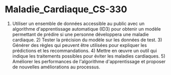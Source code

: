 # Maladie_Cardiaque_CS-330
1) Utiliser un ensemble de données accessible au public avec un algorithme d'apprentissage automatique (ID3) pour obtenir un modèle permettant de prédire si une personne développera une maladie cardiaque. 2) Tester la précision du modèle sur les données de test. 3) Générer des règles qui peuvent être utilisées pour expliquer les prédictions et les recommandations. 4) Mettre en œuvre un outil qui indique les traitements possibles pour éviter les maladies cardiaques. 5) Améliorer les performances de l'algorithme d'apprentissage et proposer de nouvelles améliorations au processus.
